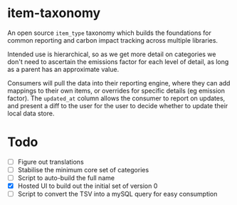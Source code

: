 # item-taxonomy

An open source `item_type` taxonomy which builds the foundations for common reporting and carbon impact tracking across multiple libraries.

Intended use is hierarchical, so as we get more detail on categories we don't need to ascertain the emissions factor for each level of detail, as long as a parent has an approximate value.

Consumers will pull the data into their reporting engine, where they can add mappings to their own items, or overrides for specific details (eg emission factor). The `updated_at` column allows the consumer to report on updates, and present a diff to the user for the user to decide whether to update their local data store.

# Todo

- [ ] Figure out translations
- [ ] Stabilise the minimum core set of categories
- [ ] Script to auto-build the full name
- [x] Hosted UI to build out the initial set of version 0
- [ ] Script to convert the TSV into a mySQL query for easy consumption
